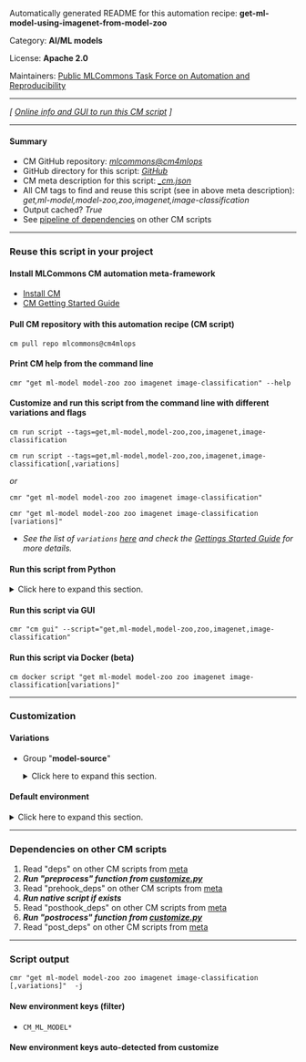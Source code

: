Automatically generated README for this automation recipe: **get-ml-model-using-imagenet-from-model-zoo**

Category: **AI/ML models**

License: **Apache 2.0**

Maintainers: [Public MLCommons Task Force on Automation and Reproducibility](https://github.com/mlcommons/ck/blob/master/docs/taskforce.md)

---
*[ [Online info and GUI to run this CM script](https://access.cknowledge.org/playground/?action=scripts&name=get-ml-model-using-imagenet-from-model-zoo,153e08828c4e45cc) ]*

---
#### Summary

* CM GitHub repository: *[mlcommons@cm4mlops](https://github.com/mlcommons/cm4mlops/tree/dev)*
* GitHub directory for this script: *[GitHub](https://github.com/mlcommons/cm4mlops/tree/dev/script/get-ml-model-using-imagenet-from-model-zoo)*
* CM meta description for this script: *[_cm.json](_cm.json)*
* All CM tags to find and reuse this script (see in above meta description): *get,ml-model,model-zoo,zoo,imagenet,image-classification*
* Output cached? *True*
* See [pipeline of dependencies](#dependencies-on-other-cm-scripts) on other CM scripts


---
### Reuse this script in your project

#### Install MLCommons CM automation meta-framework

* [Install CM](https://access.cknowledge.org/playground/?action=install)
* [CM Getting Started Guide](https://github.com/mlcommons/ck/blob/master/docs/getting-started.md)

#### Pull CM repository with this automation recipe (CM script)

```cm pull repo mlcommons@cm4mlops```

#### Print CM help from the command line

````cmr "get ml-model model-zoo zoo imagenet image-classification" --help````

#### Customize and run this script from the command line with different variations and flags

`cm run script --tags=get,ml-model,model-zoo,zoo,imagenet,image-classification`

`cm run script --tags=get,ml-model,model-zoo,zoo,imagenet,image-classification[,variations] `

*or*

`cmr "get ml-model model-zoo zoo imagenet image-classification"`

`cmr "get ml-model model-zoo zoo imagenet image-classification [variations]" `


* *See the list of `variations` [here](#variations) and check the [Gettings Started Guide](https://github.com/mlcommons/ck/blob/dev/docs/getting-started.md) for more details.*

#### Run this script from Python

<details>
<summary>Click here to expand this section.</summary>

```python

import cmind

r = cmind.access({'action':'run'
                  'automation':'script',
                  'tags':'get,ml-model,model-zoo,zoo,imagenet,image-classification'
                  'out':'con',
                  ...
                  (other input keys for this script)
                  ...
                 })

if r['return']>0:
    print (r['error'])

```

</details>


#### Run this script via GUI

```cmr "cm gui" --script="get,ml-model,model-zoo,zoo,imagenet,image-classification"```

#### Run this script via Docker (beta)

`cm docker script "get ml-model model-zoo zoo imagenet image-classification[variations]" `

___
### Customization


#### Variations

  * Group "**model-source**"
    <details>
    <summary>Click here to expand this section.</summary>

    * `_model.#`
      - Workflow:
        1. ***Read "deps" on other CM scripts***
           * get,ml-model,zoo,deepsparse,_model-stub.#
             * CM names: `--adr.['neural-magic-zoo-downloader']...`
             - CM script: [get-ml-model-neuralmagic-zoo](https://github.com/mlcommons/cm4mlops/tree/master/script/get-ml-model-neuralmagic-zoo)
    * `_model.resnet101-pytorch-base`
      - Workflow:
        1. ***Read "deps" on other CM scripts***
           * get,ml-model,zoo,deepsparse,_model-stub.zoo:cv/classification/resnet_v1-101/pytorch/sparseml/imagenet/base-none
             * CM names: `--adr.['neural-magic-zoo-downloader']...`
             - CM script: [get-ml-model-neuralmagic-zoo](https://github.com/mlcommons/cm4mlops/tree/master/script/get-ml-model-neuralmagic-zoo)
    * `_model.resnet50-pruned95-uniform-quant`
      - Workflow:
        1. ***Read "deps" on other CM scripts***
           * get,ml-model,zoo,deepsparse,_model-stub.zoo:cv/classification/resnet_v1-50/pytorch/sparseml/imagenet/pruned95_uniform_quant-none
             * CM names: `--adr.['neural-magic-zoo-downloader']...`
             - CM script: [get-ml-model-neuralmagic-zoo](https://github.com/mlcommons/cm4mlops/tree/master/script/get-ml-model-neuralmagic-zoo)

    </details>

#### Default environment

<details>
<summary>Click here to expand this section.</summary>

These keys can be updated via `--env.KEY=VALUE` or `env` dictionary in `@input.json` or using script flags.


</details>

___
### Dependencies on other CM scripts


  1. Read "deps" on other CM scripts from [meta](https://github.com/mlcommons/cm4mlops/tree/dev/script/get-ml-model-using-imagenet-from-model-zoo/_cm.json)
  1. ***Run "preprocess" function from [customize.py](https://github.com/mlcommons/cm4mlops/tree/dev/script/get-ml-model-using-imagenet-from-model-zoo/customize.py)***
  1. Read "prehook_deps" on other CM scripts from [meta](https://github.com/mlcommons/cm4mlops/tree/dev/script/get-ml-model-using-imagenet-from-model-zoo/_cm.json)
  1. ***Run native script if exists***
  1. Read "posthook_deps" on other CM scripts from [meta](https://github.com/mlcommons/cm4mlops/tree/dev/script/get-ml-model-using-imagenet-from-model-zoo/_cm.json)
  1. ***Run "postrocess" function from [customize.py](https://github.com/mlcommons/cm4mlops/tree/dev/script/get-ml-model-using-imagenet-from-model-zoo/customize.py)***
  1. Read "post_deps" on other CM scripts from [meta](https://github.com/mlcommons/cm4mlops/tree/dev/script/get-ml-model-using-imagenet-from-model-zoo/_cm.json)

___
### Script output
`cmr "get ml-model model-zoo zoo imagenet image-classification [,variations]"  -j`
#### New environment keys (filter)

* `CM_ML_MODEL*`
#### New environment keys auto-detected from customize
